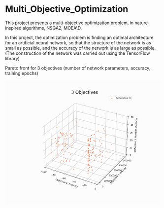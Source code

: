 # Multi_Objective_Optimization

This project presents a multi-objective optimization problem, in nature-inspired algorithms, NSGA2, MOEA\D.

In this project, the optimization problem is finding an optimal architecture for an artificial neural network, so that the structure of the network is as small as possible, and the accuracy of the network is as large as possible. (The construction of the network was carried out using the TensorFlow library)

Pareto front for 3 objectives (number of network parameters, accuracy, training epochs)

![Alt Text](pic/3%20Objectives.gif)
